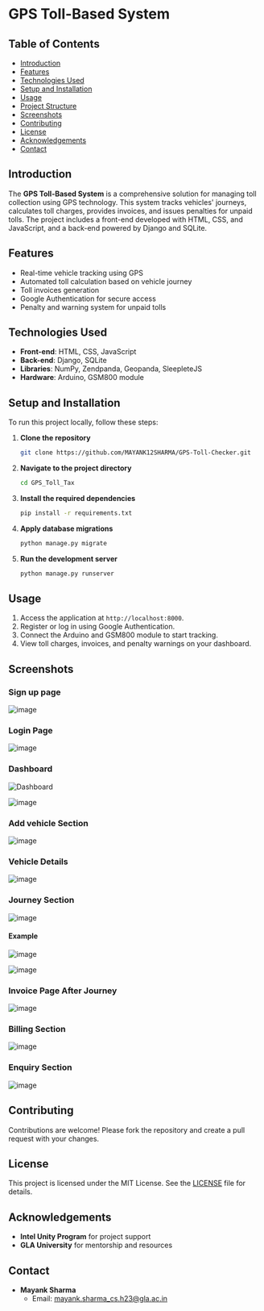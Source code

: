 # GPS Toll-Based System

## Table of Contents
- [Introduction](#introduction)
- [Features](#features)
- [Technologies Used](#technologies-used)
- [Setup and Installation](#setup-and-installation)
- [Usage](#usage)
- [Project Structure](#project-structure)
- [Screenshots](#screenshots)
- [Contributing](#contributing)
- [License](#license)
- [Acknowledgements](#acknowledgements)
- [Contact](#contact)

## Introduction
The **GPS Toll-Based System** is a comprehensive solution for managing toll collection using GPS technology. This system tracks vehicles' journeys, calculates toll charges, provides invoices, and issues penalties for unpaid tolls. The project includes a front-end developed with HTML, CSS, and JavaScript, and a back-end powered by Django and SQLite. 

## Features
- Real-time vehicle tracking using GPS
- Automated toll calculation based on vehicle journey
- Toll invoices generation
- Google Authentication for secure access
- Penalty and warning system for unpaid tolls

## Technologies Used
- **Front-end**: HTML, CSS, JavaScript
- **Back-end**: Django, SQLite
- **Libraries**: NumPy, Zendpanda, Geopanda, SleepleteJS
- **Hardware**: Arduino, GSM800 module

## Setup and Installation
To run this project locally, follow these steps:

1. **Clone the repository**
    ```bash
    git clone https://github.com/MAYANK12SHARMA/GPS-Toll-Checker.git
    ```

2. **Navigate to the project directory**
    ```bash
    cd GPS_Toll_Tax
    ```

3. **Install the required dependencies**
    ```bash
    pip install -r requirements.txt
    ```

4. **Apply database migrations**
    ```bash
    python manage.py migrate
    ```

5. **Run the development server**
    ```bash
    python manage.py runserver
    ```

## Usage
1. Access the application at `http://localhost:8000`.
2. Register or log in using Google Authentication.
3. Connect the Arduino and GSM800 module to start tracking.
4. View toll charges, invoices, and penalty warnings on your dashboard.


## Screenshots

### Sign up page

![image](https://github.com/MAYANK12SHARMA/GPS-Toll-Checker/assets/145884197/52689bdb-19af-4674-95bf-65f9d441a839)

### Login Page

![image](https://github.com/MAYANK12SHARMA/GPS-Toll-Checker/assets/145884197/29ddb425-b6dc-4d1f-a044-5cd4f1e1eeb5)

### Dashboard

![Dashboard](https://github.com/MAYANK12SHARMA/GPS-Toll-Checker/assets/145884197/4be7f900-52d3-468e-9b0d-68e34e06fc42)

![image](https://github.com/MAYANK12SHARMA/GPS-Toll-Checker/assets/145884197/60185960-af0d-43b7-bbdb-f6e79910eeef)

### Add vehicle Section

![image](https://github.com/MAYANK12SHARMA/GPS-Toll-Checker/assets/145884197/d694f703-a303-48a0-9875-798cc828f916)

### Vehicle Details 

![image](https://github.com/MAYANK12SHARMA/GPS-Toll-Checker/assets/145884197/989b2036-1b6b-448f-9645-76cad7634a3c)

### Journey Section

![image](https://github.com/MAYANK12SHARMA/GPS-Toll-Checker/assets/145884197/30508dce-cd61-4eff-90a2-0bdfbdfb7359)

#### Example 
![image](https://github.com/MAYANK12SHARMA/GPS-Toll-Checker/assets/145884197/e5c927ea-51e1-4bb1-9274-3ba1019dc50c)

![image](https://github.com/MAYANK12SHARMA/GPS-Toll-Checker/assets/145884197/ea6c56fa-e594-433f-aa3e-5799cb7b401b)

### Invoice Page After Journey

![image](https://github.com/MAYANK12SHARMA/GPS-Toll-Checker/assets/145884197/5c51388a-d890-4ecd-a571-9628ed562337)


### Billing Section 

![image](https://github.com/MAYANK12SHARMA/GPS-Toll-Checker/assets/145884197/281cb9cf-9ab1-4a59-83e1-480d6f16cf1f)

### Enquiry Section

![image](https://github.com/MAYANK12SHARMA/GPS-Toll-Checker/assets/145884197/b9f9a2f9-d4e2-411f-b20d-0424695d4eb2)



## Contributing
Contributions are welcome! Please fork the repository and create a pull request with your changes.

## License
This project is licensed under the MIT License. See the [LICENSE](LICENSE) file for details.

## Acknowledgements
- **Intel Unity Program** for project support
- **GLA University** for mentorship and resources


## Contact
- **Mayank Sharma**
  - Email: [mayank.sharma_cs.h23@gla.ac.in](mailto:mayank.sharma_cs.h23@gla.ac.in)



